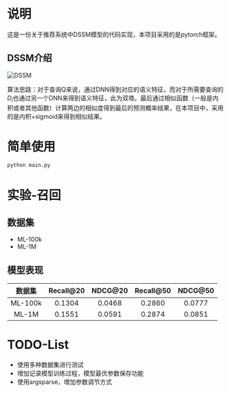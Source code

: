 # 说明

这是一份关于推荐系统中DSSM模型的代码实现，本项目采用的是pytorch框架。

## DSSM介绍

![DSSM](./pic/DSSM.png)

算法思路：对于查询Q来说，通过DNN得到对应的语义特征，而对于所需要查询的$D_i$也通过另一个DNN来得到语义特征，此为双塔。最后通过相似函数（一般是内积或者其他函数）计算两边的相似度得到最后的预测概率结果，在本项目中，采用的是内积+sigmoid来得到相似结果。

# 简单使用

```python
python main.py
```

# 实验-召回

## 数据集

* ML-100k
* ML-1M

## 模型表现

| 数据集 | Recall@20 | NDCG@20 | Recall@50 | NDCG@50 |
| :-----: | :-------: | :-----: | :-------: | :-----: |
| ML-100k |  0.1304  | 0.0468 |  0.2860  | 0.0777 |
|  ML-1M  |  0.1551  | 0.0591 |  0.2874  | 0.0851 |

# TODO-List

* 使用多种数据集进行测试
* 增加记录模型训练过程，模型最优参数保存功能
* 使用argsparse，增加参数调节方式
